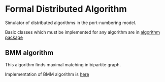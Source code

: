# Formal Distributed Algorithm

Simulator of distributed algorithms in the port-numbering model.

Basic classes which must be implemented for any algorithm are in [algorithm package](java/main/com/github/kornilova_l/formal_da/simulator)

## BMM algorithm

This algorithm finds maximal matching in bipartite graph.

Implementation of BMM algorithm is [here](java/main/com/github/kornilova_l/formal_da/implementation/BMM)

